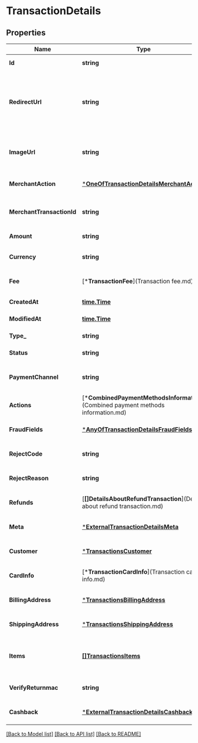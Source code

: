 # TransactionDetails

## Properties
Name | Type | Description | Notes
------------ | ------------- | ------------- | -------------
**Id** | **string** |  | [default to null]
**RedirectUrl** | **string** | Redirect URL provided by PSP. If \&quot;actions\&quot; states it, buyer should be redirected to this URL to proceed with payment | [optional] [default to null]
**ImageUrl** | **string** | Image URL after successul payment initialization (e.g., for QR code payment) | [optional] [default to null]
**MerchantAction** | [***OneOfTransactionDetailsMerchantAction**](OneOfTransactionDetailsMerchantAction.md) |  | [optional] [default to null]
**MerchantTransactionId** | **string** | Merchant transaction ID. Should be unique in merchant store. | [default to null]
**Amount** | **string** | Transaction amount  | [default to null]
**Currency** | **string** | Currency code in ISO 4217 alphabetic code | [default to null]
**Fee** | [***TransactionFee**](Transaction fee.md) |  | [optional] [default to null]
**CreatedAt** | [**time.Time**](time.Time.md) |  | [default to null]
**ModifiedAt** | [**time.Time**](time.Time.md) |  | [default to null]
**Type_** | **string** | Type of transaction | [default to null]
**Status** | **string** | Transaction status | [default to null]
**PaymentChannel** | **string** | ID of payment channel for selected payment method  | [default to null]
**Actions** | [***CombinedPaymentMethodsInformation**](Combined payment methods information.md) |  | [optional] [default to null]
**FraudFields** | [***AnyOfTransactionDetailsFraudFields**](AnyOfTransactionDetailsFraudFields.md) |  | [optional] [default to null]
**RejectCode** | **string** |  | [optional] [default to null]
**RejectReason** | **string** |  | [optional] [default to null]
**Refunds** | [**[]DetailsAboutRefundTransaction**](Details about refund transaction.md) |  | [optional] [default to null]
**Meta** | [***ExternalTransactionDetailsMeta**](ExternalTransactionDetails_meta.md) |  | [optional] [default to null]
**Customer** | [***TransactionsCustomer**](transactions_customer.md) |  | [optional] [default to null]
**CardInfo** | [***TransactionCardInfo**](Transaction card info.md) |  | [optional] [default to null]
**BillingAddress** | [***TransactionsBillingAddress**](transactions_billingAddress.md) |  | [optional] [default to null]
**ShippingAddress** | [***TransactionsShippingAddress**](transactions_shippingAddress.md) |  | [optional] [default to null]
**Items** | [**[]TransactionsItems**](transactions_items.md) | If items are provided sum of items amount should be equal transaction amount | [optional] [default to null]
**VerifyReturnmac** | **string** |  | [optional] [default to null]
**Cashback** | [***ExternalTransactionDetailsCashback**](ExternalTransactionDetails_cashback.md) |  | [optional] [default to null]

[[Back to Model list]](../README.md#documentation-for-models) [[Back to API list]](../README.md#documentation-for-api-endpoints) [[Back to README]](../README.md)

